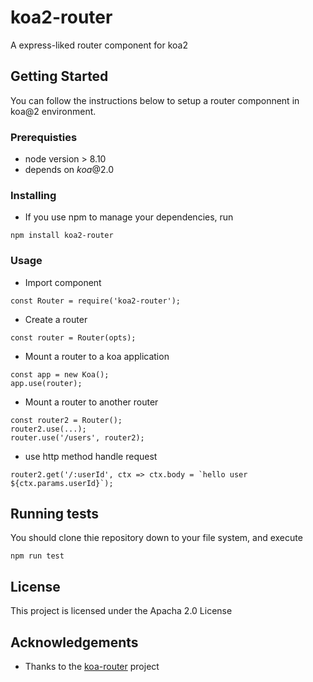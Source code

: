 # koa2-router
A express-liked router component for koa2

## Getting Started
You can follow the instructions below to setup a router componnent in koa@2 environment. 

### Prerequisties
* node version > 8.10
* depends on *koa*@2.0

### Installing
* If you use npm to manage your dependencies, run
```
npm install koa2-router
```

### Usage
* Import component
```
const Router = require('koa2-router');
```

* Create a router
```
const router = Router(opts);
```

* Mount a router to a koa application
```
const app = new Koa();
app.use(router);
```

* Mount a router to another router
```
const router2 = Router();
router2.use(...);
router.use('/users', router2);
```

* use http method handle request
```
router2.get('/:userId', ctx => ctx.body = `hello user ${ctx.params.userId}`);
```

## Running tests
You should clone thie repository down to your file system, and execute
```
npm run test
```

## License
This project is licensed under the Apacha 2.0 License

## Acknowledgements
* Thanks to the [koa-router](https://github.com/alexmingoia/koa-router) project
